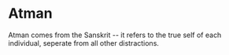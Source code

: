 # Atman

Atman comes from the Sanskrit -- it refers to the true self of each individual, seperate from all other distractions. 